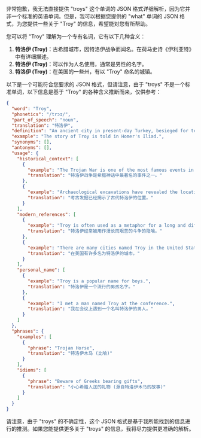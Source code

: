 非常抱歉，我无法直接提供 "troys" 这个单词的 JSON 格式详细解析，因为它并非一个标准的英语单词。但是，我可以根据您提供的 "what" 单词的 JSON 格式，为您提供一些关于 "Troy" 的信息，希望能对您有所帮助。

您可以将 "Troy" 理解为一个专有名词，它有以下几种含义：

1.  **特洛伊 (Troy)**：古希腊城市，因特洛伊战争而闻名。在荷马史诗《伊利亚特》中有详细描述。
2.  **特洛伊 (Troy)**：可以作为人名使用，通常是男性的名字。
3.  **特洛伊 (Troy)**：在美国的一些州，有以 "Troy" 命名的城镇。

以下是一个可能符合您要求的 JSON 格式，但请注意，由于 "troys" 不是一个标准单词，以下信息是基于 "Troy" 的各种含义推断而来，仅供参考：

```json
{
  "word": "Troy",
  "phonetics": "/trɔɪ/",
  "part_of_speech": "noun",
  "translation": "特洛伊",
  "definition": "An ancient city in present-day Turkey, besieged for ten years and eventually destroyed by a Greek army.",
  "example": "The story of Troy is told in Homer's Iliad.",
  "synonyms": [],
  "antonyms": [],
  "usage": {
    "historical_context": [
      {
        "example": "The Trojan War is one of the most famous events in Greek mythology.",
        "translation": "特洛伊战争是希腊神话中最著名的事件之一。"
      },
      {
        "example": "Archaeological excavations have revealed the location of ancient Troy.",
        "translation": "考古发掘已经揭示了古代特洛伊的位置。"
      }
    ],
    "modern_references": [
      {
        "example": "Troy is often used as a metaphor for a long and difficult struggle.",
        "translation": "特洛伊经常被用作漫长而艰苦的斗争的隐喻。"
      },
      {
        "example": "There are many cities named Troy in the United States.",
        "translation": "在美国有许多名为特洛伊的城市。"
      }
    ],
    "personal_name": [
      {
        "example": "Troy is a popular name for boys.",
        "translation": "特洛伊是一个流行的男孩名字。"
      },
      {
        "example": "I met a man named Troy at the conference.",
        "translation": "我在会议上遇到一个名叫特洛伊的男人。"
      }
    ]
  },
  "phrases": {
    "examples": [
      {
        "phrase": "Trojan Horse",
        "translation": "特洛伊木马 (比喻)"
      }
    ],
    "idioms": [
      {
        "phrase": "Beware of Greeks bearing gifts",
        "translation": "小心希腊人送的礼物 (源自特洛伊木马的故事)"
      }
    ]
  }
}
```

请注意，由于 "troys" 的不确定性，这个 JSON 格式是基于我所能找到的信息进行的推测。如果您能提供更多关于 "troys" 的信息，我将尽力提供更准确的解析。
 
